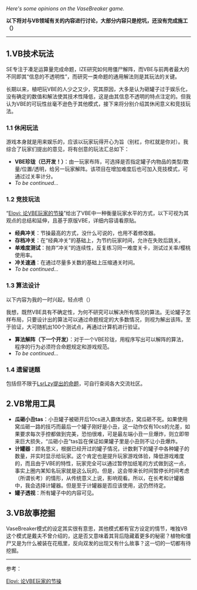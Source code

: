 *Here's some opinions on the VaseBreaker game.*

**以下将对与VB领域有关的内容进行讨论，大部分内容只是挖坑，还没有完成施工（）**

---
## 1.VB技术玩法

SE专注于凑足运算量完成命题，IZE研究如何用僵尸解阵，而VBE与前两者最大的不同即其“信息的不透明性”，而研究一类命题的通用解法则是其玩法的关键。

长期以来，植吧玩VBE的人少之又少，究其原因，大多是认为砸罐子过于娱乐化，没有确定的数值和解法使其技术性降低，这是由其信息不透明的特点注定的。但我认为VBE的可玩性丝毫不逊色于其他模式，接下来将分别介绍其休闲意义和竞技玩法。

### 1.1 休闲玩法

游戏本身就是用来娱乐的，应该以玩家玩得开心为旨（别杠，你杠就是你对）。我综合了玩家们提出的意见，将有创意的玩法汇总如下：

- **VBE珍珑（已开发！）**：由一玩家布阵，可选择是否指定罐子内物品的类型/数量/位置/透明，给另一玩家解阵。该项目在增加难度后也可加入竞技模式，可通过过关率计分。
- *To be continued...*

### 1.2 竞技玩法

“[Elovi: 论VBE玩家的节操](https://tieba.baidu.com/p/7505424296?pn=1)”给出了VBE中一种衡量玩家水平的方式，以下可视为其观点的总结和延伸，且基于原版VBE，详细内容请看原贴。

- **经典冲关**：节操最高的方式，没什么可说的，也用不着修改器。
- **存档冲关**：在“经典冲关”的基础上，为节约玩家时间，允许在失败后跳关。
- **单难度测试**：抛弃“冲关”的连续性，反复练习同一难度关卡，测试过关率/樱桃使用率。
- **冲关速通**：在通过尽量多关数的基础上压缩通关时间。
- *To be continued...*

### 1.3 算法设计

以下内容为我的一时兴起，轻点喷（）

我想，既然VBE具有不确定性，为何不研究可以解决所有情况的算法。无论罐子怎样布局，只要设计出的算法可以通过命题规定的大多数情况，则视为解出该阵。至于验证，大可随机出100个测试点，再通过计算机进行验证。

- **算法解阵（下一个开发）**：对于一个VBE珍珑，用程序写出可以解阵的算法，程序的行为必须符合命题规定和游戏规范。
- *To be continued...*

### 1.4 遗留谜题

包括但不限于[LsrLzy提出的命题](https://tieba.baidu.com/p/7505424296?pn=3)，可自行查阅各大交流社区。

## 2.VB常用工具

- **瓜砸小丑tas**：小丑罐子被砸开后10cs进入霸体状态，窝瓜砸不死。如果使用窝瓜砸一路的技巧而最后一个罐子刚好是小丑，这一动作仅有10cs的允差，如果要求每次手控都做到完美，恐怕很难，可是最左端小丑一旦爆炸，则立即带来巨大损失，“瓜砸小丑”tas旨在保证如果罐子里是小丑则不让小丑爆炸。
- **计罐器**：顾名思义，根据已经开过的罐子情况，计数剩下的罐子中各种罐子的数量，并实时显示给玩家。这个肯定也是提升玩家游戏体验，降低游戏难度的，而且由于VBE的特性，玩家完全可以通过暂停加纸笔的方式做到这一点，事实上圈内某知名玩家就是这么玩的。但是，这会带来长时间暂停长时间考虑（所谓长考）的情形，从传统意义上说，影响观看。所以，在长考和计罐器中，我会选择计罐器。但是至于计罐器是否应该使用，这仍然待定。
- **罐子透视**：所有罐子中的内容可见。


## 3.VB故事挖掘

VaseBreaker模式的设定其实很有意思，其他模式都有官方设定的情节，唯独VB这个模式是戴夫不曾介绍的，这是否又意味着其背后隐藏着更多的秘密？植物和僵尸又是为什么被装在花瓶里，反向双发的出现又有什么故事？这一切的一切都有待挖掘。

---
参考：

[Elovi: 论VBE玩家的节操](https://tieba.baidu.com/p/7505424296)
